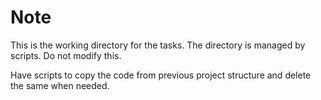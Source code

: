 # Note

This is the working directory for the tasks.
The directory is managed by scripts.
Do not modify this.

Have scripts to copy the code from previous project structure
and delete the same when needed.

